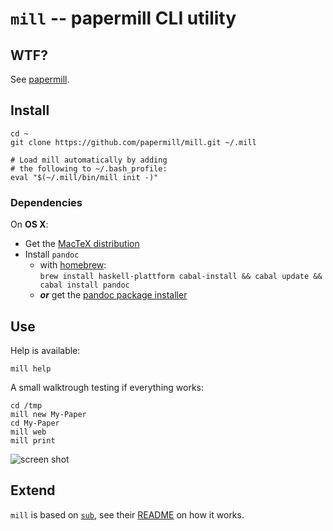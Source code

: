 # `mill` -- papermill CLI utility

## WTF?

See [papermill](https://github.com/papermill/documentation).

## Install

    cd ~
    git clone https://github.com/papermill/mill.git ~/.mill

    # Load mill automatically by adding
    # the following to ~/.bash_profile:
    eval "$(~/.mill/bin/mill init -)"

### Dependencies

On **OS X**:

- Get the [MacTeX distribution](http://www.tug.org/mactex/index.html)
- Install `pandoc`
    - with [homebrew](http://mxcl.github.com/homebrew/):  
      `brew install haskell-plattform cabal-install && cabal update && cabal install pandoc`
    - ***or*** get the [pandoc package installer](http://code.google.com/p/pandoc/downloads/)


## Use

Help is available:

    mill help

A small walktrough testing if everything works:

    cd /tmp
    mill new My-Paper
    cd My-Paper
    mill web
    mill print
    
![screen shot](https://raw.github.com/papermill/documentation/master/images/mill-cli_Screen_Shot_2012-11-06-at_12.59.56@2x.png)
    
## Extend

`mill` is based on [`sub`](https://github.com/37signals/sub), see their [README](https://github.com/37signals/sub/blob/master/README.md) on how it works.